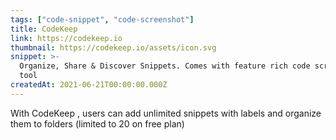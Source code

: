 ```yaml
---
tags: ["code-snippet", "code-screenshot"]
title: CodeKeep
link: https://codekeep.io
thumbnail: https://codekeep.io/assets/icon.svg
snippet: >-
  Organize, Share & Discover Snippets. Comes with feature rich code screenshot
  tool
createdAt: 2021-06-21T00:00:00.000Z
---
```

With CodeKeep , users can add unlimited snippets with labels and organize them to folders (limited to 20 on free plan)